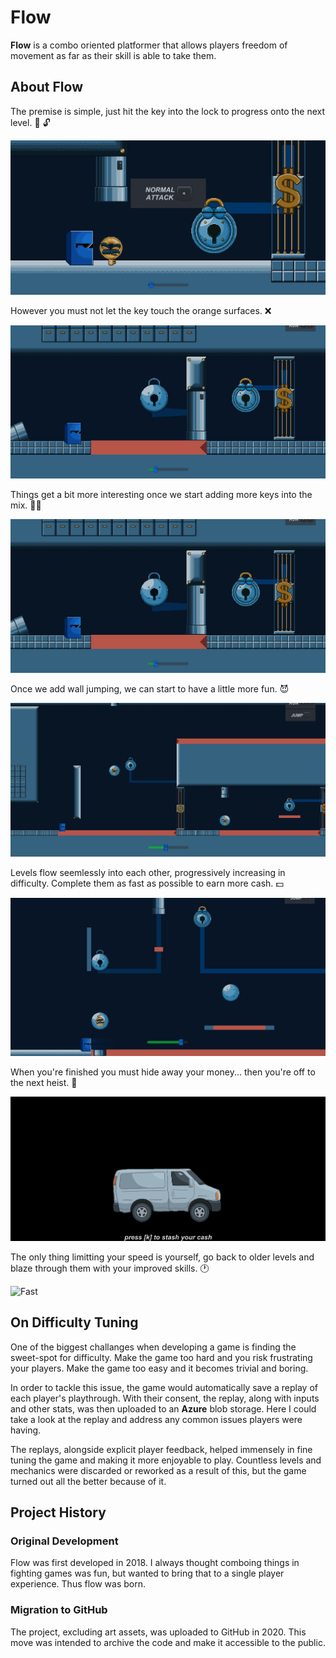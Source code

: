# Flow

**Flow** is a combo oriented platformer that allows players freedom of movement as far as their skill is able to take them.

## About Flow

The premise is simple, just hit the key into the lock to progress onto the next level. :key: :unlock:

![Level 1](lvl1.gif)

However you must not let the key touch the orange surfaces. :x:

![Key Dying](keydie.gif)

Things get a bit more interesting once we start adding more keys into the mix. :key::key:

![Level 3](lvl3.gif)

Once we add wall jumping, we can start to have a little more fun. 😈 

![Level 5](lvl5.gif)

Levels flow seemlessly into each other, progressively increasing in difficulty. Complete them as fast as possible to earn more cash. :dollar: 

![Hidden Level](hidden.gif)

When you're finished you must hide away your money... then you're off to the next heist. :money_with_wings:

![End Screen](endscreen.gif)

The only thing limitting your speed is yourself, go back to older levels and blaze through them with your improved skills. :clock1:

![Fast](fast.gif)

## On Difficulty Tuning

One of the biggest challanges when developing a game is finding the sweet-spot for difficulty. Make the game too hard and you risk frustrating your players. Make the game too easy and it becomes trivial and boring.

In order to tackle this issue, the game would automatically save a replay of each player's playthrough. With their consent, the replay, along with inputs and other stats, was then uploaded to an **Azure** blob storage. Here I could take a look at the replay and address any common issues players were having.

The replays, alongside explicit player feedback, helped immensely in fine tuning the game and making it more enjoyable to play. Countless levels and mechanics were discarded or reworked as a result of this, but the game turned out all the better because of it.

## Project History

### Original Development
Flow was first developed in 2018. I always thought comboing things in fighting games was fun, but wanted to bring that to a single player experience. 
Thus flow was born.

### Migration to GitHub
The project, excluding art assets, was uploaded to GitHub in 2020. This move was intended to archive the code and make it accessible to the public.
